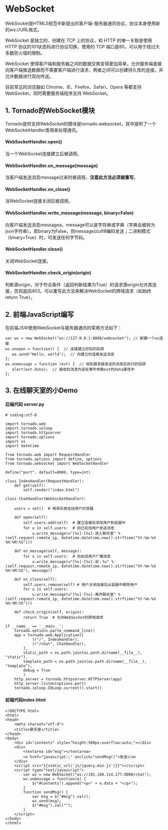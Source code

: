 # WebSocket

WebSocket是HTML5规范中新提出的客户端-服务器通讯协议，协议本身使用新的ws://URL格式。

WebSocket 是独立的、创建在 TCP 上的协议，和 HTTP 的唯一关联是使用 HTTP 协议的101状态码进行协议切换，使用的 TCP 端口是80，可以用于绕过大多数防火墙的限制。

WebSocket 使得客户端和服务器之间的数据交换变得更加简单，允许服务端直接向客户端推送数据而不需要客户端进行请求，两者之间可以创建持久性的连接，并允许数据进行双向传送。

目前常见的浏览器如 Chrome、IE、Firefox、Safari、Opera 等都支持 WebSocket，同时需要服务端程序支持 WebSocket。

## 1. Tornado的WebSocket模块

Tornado提供支持WebSocket的模块是tornado.websocket，其中提供了一个WebSocketHandler类用来处理通讯。

#### WebSocketHandler.open()

当一个WebSocket连接建立后被调用。

#### WebSocketHandler.on_message(message)

当客户端发送消息message过来时被调用，**注意此方法必须被重写**。

#### WebSocketHandler.on_close()

当WebSocket连接关闭后被调用。

#### WebSocketHandler.write_message(message, binary=False)

向客户端发送消息messagea，message可以是字符串或字典（字典会被转为json字符串）。若binary为False，则message以utf8编码发送；二进制模式（binary=True）时，可发送任何字节码。

#### WebSocketHandler.close()

关闭WebSocket连接。

#### WebSocketHandler.check_origin(origin)

判断源origin，对于符合条件（返回判断结果为True）的请求源origin允许其连接，否则返回403。可以重写此方法来解决WebSocket的跨域请求（如始终return True）。

## 2. 前端JavaScript编写

在前端JS中使用WebSocket与服务器通讯的常用方法如下：

```
var ws = new WebSocket("ws://127.0.0.1:8888/websocket"); // 新建一个ws连接
ws.onopen = function() {  // 连接建立好后的回调
   ws.send("Hello, world");  // 向建立的连接发送消息
};
ws.onmessage = function (evt) {  // 收到服务器发送的消息后执行的回调
   alert(evt.data);  // 接收的消息内容在事件参数evt的data属性中
};
```

## 3. 在线聊天室的小Demo

#### 后端代码 server.py

```
# coding:utf-8

import tornado.web
import tornado.ioloop
import tornado.httpserver
import tornado.options
import os
import datetime

from tornado.web import RequestHandler
from tornado.options import define, options
from tornado.websocket import WebSocketHandler

define("port", default=8000, type=int)

class IndexHandler(RequestHandler):
    def get(self):
        self.render("index.html")

class ChatHandler(WebSocketHandler):

    users = set()  # 用来存放在线用户的容器

    def open(self):
        self.users.add(self)  # 建立连接后添加用户到容器中
        for u in self.users:  # 向已在线用户发送消息
            u.write_message(u"[%s]-[%s]-进入聊天室" % (self.request.remote_ip, datetime.datetime.now().strftime("%Y-%m-%d %H:%M:%S")))

    def on_message(self, message):
        for u in self.users:  # 向在线用户广播消息
            u.write_message(u"[%s]-[%s]-说：%s" % (self.request.remote_ip, datetime.datetime.now().strftime("%Y-%m-%d %H:%M:%S"), message))

    def on_close(self):
        self.users.remove(self) # 用户关闭连接后从容器中移除用户
        for u in self.users:
            u.write_message(u"[%s]-[%s]-离开聊天室" % (self.request.remote_ip, datetime.datetime.now().strftime("%Y-%m-%d %H:%M:%S")))

    def check_origin(self, origin):
        return True  # 允许WebSocket的跨域请求

if __name__ == '__main__':
    tornado.options.parse_command_line()
    app = tornado.web.Application([
            (r"/", IndexHandler),
            (r"/chat", ChatHandler),
        ],
        static_path = os.path.join(os.path.dirname(__file__), "static"),
        template_path = os.path.join(os.path.dirname(__file__), "template"),
        debug = True
        )
    http_server = tornado.httpserver.HTTPServer(app)
    http_server.listen(options.port)
    tornado.ioloop.IOLoop.current().start()
```

#### 前端代码index.html

```
<!DOCTYPE html>
<html>
<head>
    <meta charset="utf-8">
    <title>聊天室</title>
</head>
<body>
    <div id="contents" style="height:500px;overflow:auto;"></div>
    <div>
        <textarea id="msg"></textarea>
        <a href="javascript:;" onclick="sendMsg()">发送</a>
    </div>
    <script src="{{static_url('js/jquery.min.js')}}"></script>
    <script type="text/javascript">
        var ws = new WebSocket("ws://192.168.114.177:8000/chat");
        ws.onmessage = function(e) {
            $("#contents").append("<p>" + e.data + "</p>");
        }
        function sendMsg() {
            var msg = $("#msg").val();
            ws.send(msg);
            $("#msg").val("");
        }
    </script>
</body>
</html>
```